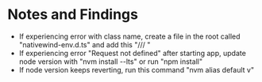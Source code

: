 # Notes and Findings
- If experiencing error with class name, create a file in the root called "nativewind-env.d.ts" and add this "/// <reference types="nativewind/types" />"
- If experiencing error "Request not defined" after starting app, update node version with "nvm install --lts" or run "npm install"
- If node version keeps reverting, run this command "nvm alias default v<version number>"